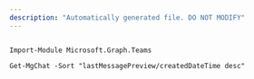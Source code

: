 ```yaml
---
description: "Automatically generated file. DO NOT MODIFY"
---
```


```powershellv2

Import-Module Microsoft.Graph.Teams

Get-MgChat -Sort "lastMessagePreview/createdDateTime desc" 

```
